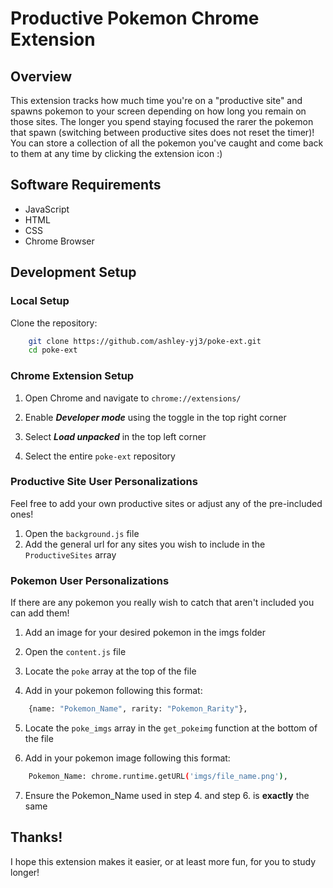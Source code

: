 # Productive Pokemon Chrome Extension

## Overview
This extension tracks how much time you're on a "productive site" and spawns pokemon to your screen depending on how long you remain on those sites. The longer you spend staying focused the rarer the pokemon that spawn (switching between productive sites does not reset the timer)! You can store a collection of all the pokemon you've caught and come back to them at any time by clicking the extension icon :)

## Software Requirements
- JavaScript
- HTML
- CSS
- Chrome Browser

## Development Setup
### Local Setup
Clone the repository:
```bash
    git clone https://github.com/ashley-yj3/poke-ext.git
    cd poke-ext
```

### Chrome Extension Setup
1. Open Chrome and navigate to `chrome://extensions/`

2. Enable ***Developer mode*** using the toggle in the top right corner

3. Select ***Load unpacked*** in the top left corner

4. Select the entire `poke-ext` repository

### Productive Site User Personalizations
Feel free to add your own productive sites or adjust any of the pre-included ones! 

1. Open the `background.js` file
2. Add the general url for any sites you wish to include in the `ProductiveSites` array

### Pokemon User Personalizations
If there are any pokemon you really wish to catch that aren't included you can add them!

1. Add an image for your desired pokemon in the imgs folder

2. Open the `content.js` file

3. Locate the `poke` array at the top of the file

4. Add in your pokemon following this format:
```bash
    {name: "Pokemon_Name", rarity: "Pokemon_Rarity"},
```

5. Locate the `poke_imgs` array in the `get_pokeimg` function at the bottom of the file

6. Add in your pokemon image following this format:
```bash
    Pokemon_Name: chrome.runtime.getURL('imgs/file_name.png'),
```

7. Ensure the Pokemon_Name used in step 4. and step 6. is **exactly** the same

## Thanks!
I hope this extension makes it easier, or at least more fun, for you to study longer!
